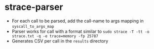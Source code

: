 # strace-parser
* For each call to be parsed, add the call-name to args mapping in `syscall_to_args_map`
* Parser works for call with a format similar to `sudo strace -T -tt -o strace.txt -q -e trace=memory -fp 25787`
* Generates CSV per call in the `results` directory